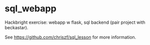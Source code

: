 sql_webapp
==========

Hackbright exercise: webapp w flask, sql backend (pair project with beckastar).

See https://github.com/chriszf/sql_lesson for more information.
